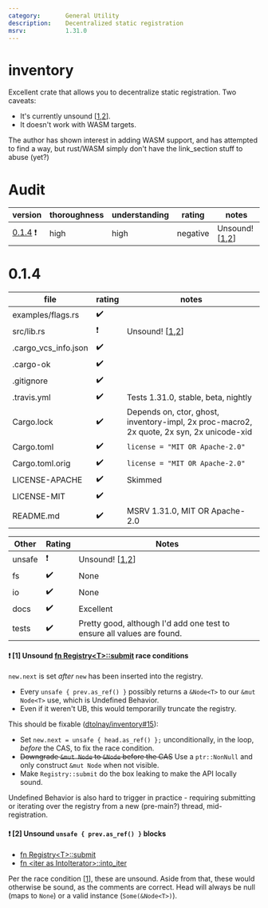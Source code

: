 ```yaml
---
category:       General Utility
description:    Decentralized static registration
msrv:           1.31.0
---
```


# inventory

Excellent crate that allows you to decentralize static registration.  Two caveats:

* It's currently unsound \[[1],[2]\].
* It doesn't work with WASM targets.

The author has shown interest in adding WASM support, and has attempted to find a way,
but rust/WASM simply don't have the link_section stuff to abuse (yet?)

# Audit

| version | thoroughness | understanding | rating | notes |
| ------- | ------------ | ------------- | ------ | ----- |
| [0.1.4](#014) :exclamation: | high | high | negative | Unsound! \[[1],[2]\]

# 0.1.4

| file                  | rating | notes |
| --------------------- | ------ | ----- |
| examples/flags.rs     | :heavy_check_mark: | |
| src/lib.rs            | :exclamation: | Unsound! \[[1],[2]\]
| .cargo_vcs_info.json  | :heavy_check_mark: | |
| .cargo-ok             | :heavy_check_mark: | |
| .gitignore            | :heavy_check_mark: | |
| .travis.yml           | :heavy_check_mark: | Tests 1.31.0, stable, beta, nightly
| Cargo.lock            | :heavy_check_mark: | Depends on, ctor, ghost, inventory-impl, 2x proc-macro2, 2x quote, 2x syn, 2x unicode-xid
| Cargo.toml            | :heavy_check_mark: | `license = "MIT OR Apache-2.0"`
| Cargo.toml.orig       | :heavy_check_mark: | `license = "MIT OR Apache-2.0"`
| LICENSE-APACHE        | :heavy_check_mark: | Skimmed
| LICENSE-MIT           | :heavy_check_mark: | |
| README.md             | :heavy_check_mark: | MSRV 1.31.0, MIT OR Apache-2.0


| Other     | Rating | Notes |
| --------- | ------ | ----- |
| unsafe    | :exclamation: | Unsound! \[[1],[2]\]
| fs        | :heavy_check_mark: | None |
| io        | :heavy_check_mark: | None |
| docs      | :heavy_check_mark: | Excellent |
| tests     | :heavy_check_mark: | Pretty good, although I'd add one test to ensure all values are found. |

#### :exclamation:  \[1\] Unsound [fn Registry\<T\>::submit](https://github.com/dtolnay/inventory/blob/31b0974e6ab749967ee3506d166302c5a138221c/src/lib.rs#L154-L160) race conditions

`new.next` is set *after* `new` has been inserted into the registry.
* Every `unsafe { prev.as_ref() }` possibly returns a `&Node<T>` to our `&mut Node<T>` use, which is Undefined Behavior.
* Even if it weren't UB, this would temporarilly truncate the registry.

This should be fixable ([dtolnay/inventory#15](https://github.com/dtolnay/inventory/pull/15)):
* Set `new.next = unsafe { head.as_ref() };` unconditionally, in the loop, *before* the CAS, to fix the race condition.
* ~~Downgrade `&mut Node` to `&Node` before the CAS~~ Use a `ptr::NonNull` and only construct `&mut Node` when not visible.
* Make `Registry::submit` do the box leaking to make the API locally sound.

Undefined Behavior is also hard to trigger in practice - requiring submitting or iterating over the registry from a new (pre-main?) thread, mid-registration.

#### :exclamation:  \[2\] Unsound `unsafe { prev.as_ref() }` blocks

* [fn Registry\<T\>::submit](https://github.com/dtolnay/inventory/blob/0.1.4/src/lib.rs#L159-L160)
* [fn \<iter as IntoIterator\>::into_iter](https://github.com/dtolnay/inventory/blob/0.1.4/src/lib.rs#L222-L223)

Per the race condition \[[1]\], these are unsound.
Aside from that, these would otherwise be sound, as the comments are correct.
Head will always be null (maps to `None`) or a valid instance (`Some(&Node<T>)`).



[1]: #exclamation--1-unsound-fn-registrytsubmit-race-conditions
[2]: #exclamation--2-unsound-unsafe--prevas_ref--blocks
